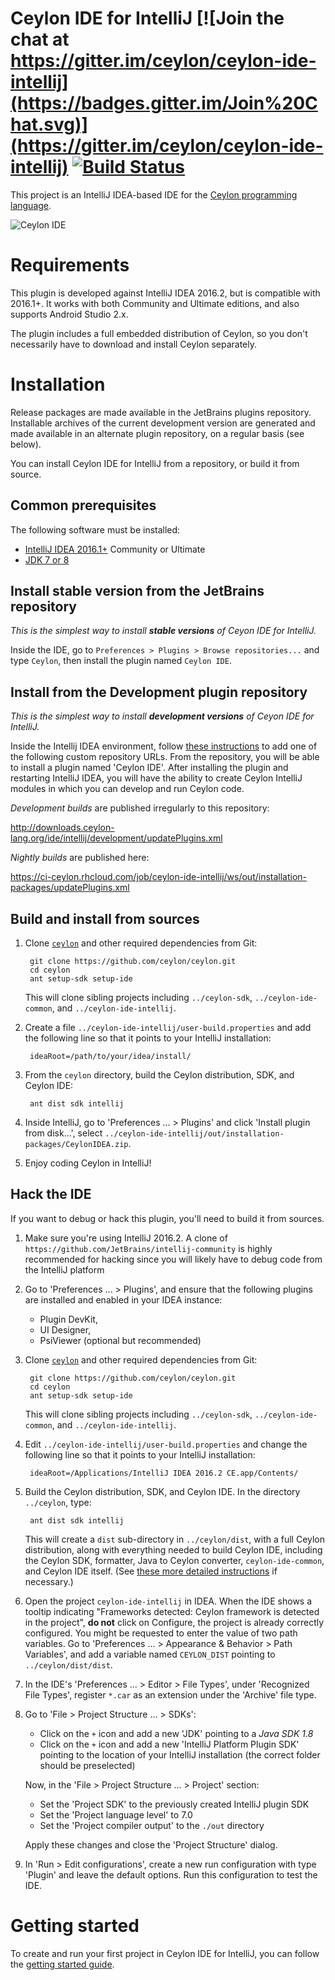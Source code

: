 Ceylon IDE for IntelliJ [![Join the chat at https://gitter.im/ceylon/ceylon-ide-intellij](https://badges.gitter.im/Join%20Chat.svg)](https://gitter.im/ceylon/ceylon-ide-intellij) [![Build Status](https://ci-ceylon.rhcloud.com/buildStatus/icon?job=ceylon-ide-intellij)](https://ci-ceylon.rhcloud.com/job/ceylon-ide-intellij)
=======================

This project is an IntelliJ IDEA-based IDE for the [Ceylon programming language](http://ceylon-lang.org).

![Ceylon IDE](https://plugins.jetbrains.com/files/8625/screenshot_16167.png)

# Requirements

This plugin is developed against IntelliJ IDEA 2016.2, but is compatible with 2016.1+.
It works with both Community and Ultimate editions, and also supports Android Studio 2.x.

The plugin includes a full embedded distribution of Ceylon, so you don't necessarily have to download 
and install Ceylon separately.

# Installation

Release packages are made available in the JetBrains plugins repository. Installable archives of 
the current development version are generated and made available in an alternate plugin repository, 
on a regular basis (see below). 

You can install Ceylon IDE for IntelliJ from a repository, or build it from source.

## Common prerequisites

The following software must be installed:

- [IntelliJ IDEA 2016.1+](http://www.jetbrains.com/idea/download/) Community or Ultimate
- [JDK 7 or 8](http://www.oracle.com/technetwork/java/javase/downloads/jdk8-downloads-2133151.html)

## Install stable version from the JetBrains repository

_This is the simplest way to install **stable versions** of Ceyon IDE for IntelliJ._

Inside the IDE, go to `Preferences > Plugins > Browse repositories...` and type `Ceylon`, then install the plugin named `Ceylon IDE`.

## Install from the Development plugin repository

_This is the simplest way to install **development versions** of Ceyon IDE for IntelliJ._

Inside the Intellij IDEA environment, follow
[these instructions](https://www.jetbrains.com/idea/help/managing-enterprise-plugin-repositories.html)
to add one of the following custom repository URLs. From the repository, you will be able to install
a plugin named 'Ceylon IDE'. After installing the plugin and restarting IntelliJ IDEA, you will
have the ability to create Ceylon IntelliJ modules in which you can develop and run Ceylon code.

*Development builds* are published irregularly to this repository:

<http://downloads.ceylon-lang.org/ide/intellij/development/updatePlugins.xml>


*Nightly builds* are published here:

<https://ci-ceylon.rhcloud.com/job/ceylon-ide-intellij/ws/out/installation-packages/updatePlugins.xml>

## Build and install from sources

1. Clone [`ceylon`](http://github.com/ceylon/ceylon) and other required dependencies from Git:

        git clone https://github.com/ceylon/ceylon.git
        cd ceylon
        ant setup-sdk setup-ide

   This will clone sibling projects including `../ceylon-sdk`, `../ceylon-ide-common`, and
   `../ceylon-ide-intellij`.

2. Create a file `../ceylon-ide-intellij/user-build.properties` and add the following line
   so that it points to your IntelliJ installation:

        ideaRoot=/path/to/your/idea/install/

3. From the `ceylon` directory, build the Ceylon distribution, SDK, and Ceylon IDE:

        ant dist sdk intellij

4. Inside IntelliJ, go to 'Preferences ... > Plugins' and click 'Install plugin from disk...',
   select `../ceylon-ide-intellij/out/installation-packages/CeylonIDEA.zip`.

5. Enjoy coding Ceylon in IntelliJ!

## Hack the IDE

If you want to debug or hack this plugin, you'll need to build it from sources.

1. Make sure you're using IntelliJ 2016.2.
   A clone of `https://github.com/JetBrains/intellij-community` is highly recommended for hacking
   since you will likely have to debug code from the IntelliJ platform

2. Go to 'Preferences ... > Plugins', and ensure that the following plugins are installed and
   enabled in your IDEA instance:
    - Plugin DevKit,
    - UI Designer,
    - PsiViewer (optional but recommended)

3. Clone [`ceylon`](http://github.com/ceylon/ceylon) and other required dependencies from Git:

        git clone https://github.com/ceylon/ceylon.git
        cd ceylon
        ant setup-sdk setup-ide

   This will clone sibling projects including `../ceylon-sdk`, `../ceylon-ide-common`, and
   `../ceylon-ide-intellij`.

4. Edit `../ceylon-ide-intellij/user-build.properties` and change the following line
   so that it points to your IntelliJ installation:

        ideaRoot=/Applications/IntelliJ IDEA 2016.2 CE.app/Contents/

5. Build the Ceylon distribution, SDK, and Ceylon IDE. In the directory `../ceylon`, type:

        ant dist sdk intellij

   This will create a `dist` sub-directory in `../ceylon/dist`, with a full Ceylon distribution,
   along with everything needed to build Ceylon IDE, including the Ceylon SDK, formatter, Java to
   Ceylon converter, `ceylon-ide-common`, and Ceylon IDE itself. (See
   [these more detailed instructions](https://github.com/ceylon/ceylon-dist/blob/master/README.md#building-the-distribution)
   if necessary.)

6. Open the project `ceylon-ide-intellij` in IDEA. When the IDE shows a tooltip indicating "Frameworks detected: Ceylon 
   framework is detected in the project", **do not** click on Configure, the project is already correctly configured. 
   You might be requested to enter the value of two path variables. Go to 'Preferences ... > Appearance & Behavior > Path Variables',
   and add a variable named `CEYLON_DIST` pointing to `../ceylon/dist/dist`.

7. In the IDE's 'Preferences ... > Editor > File Types', under 'Recognized File Types', register
   `*.car` as an extension under the 'Archive' file type.

8. Go to 'File > Project Structure ... > SDKs':

    - Click on the `+` icon and add a new 'JDK' pointing to a *Java SDK 1.8*
    - Click on the `+` icon and add a new 'IntelliJ Platform Plugin SDK' pointing to the location
      of your IntelliJ installation (the correct folder should be preselected)

   Now, in the 'File > Project Structure ... > Project' section:

     - Set the 'Project SDK' to the previously created IntelliJ plugin SDK
     - Set the 'Project language level' to 7.0
     - Set the 'Project compiler output' to the `./out` directory

   Apply these changes and close the 'Project Structure' dialog.

9. In 'Run > Edit configurations', create a new run configuration with type 'Plugin' and leave the
    default options. Run this configuration to test the IDE.

# Getting started

To create and run your first project in Ceylon IDE for IntelliJ, you can follow the [getting started guide](https://ceylon-lang.org/documentation/current/ide/intellij/getting-started/).
